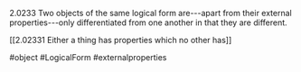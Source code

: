 2.0233 Two objects of the same logical form are---apart from their external properties---only differentiated from one another in that they are different.

[[2.02331 Either a thing has properties which no other has]]

#object #LogicalForm #externalproperties 
